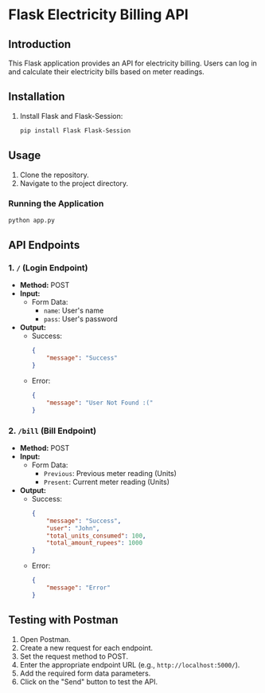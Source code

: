 # Flask Electricity Billing API

## Introduction
This Flask application provides an API for electricity billing. Users can log in and calculate their electricity bills based on meter readings.

## Installation
1. Install Flask and Flask-Session:
   ```bash
   pip install Flask Flask-Session
   ```

## Usage
1. Clone the repository.
2. Navigate to the project directory.

### Running the Application
```bash
python app.py
```

## API Endpoints

### 1. `/` (Login Endpoint)
- **Method:** POST
- **Input:**
  - Form Data:
    - `name`: User's name
    - `pass`: User's password
- **Output:**
  - Success:
    ```json
    {
        "message": "Success"
    }
    ```
  - Error:
    ```json
    {
        "message": "User Not Found :("
    }
    ```

### 2. `/bill` (Bill Endpoint)
- **Method:** POST
- **Input:**
  - Form Data:
    - `Previous`: Previous meter reading (Units)
    - `Present`: Current meter reading (Units)
- **Output:**
  - Success:
    ```json
    {
        "message": "Success",
        "user": "John",
        "total_units_consumed": 100,
        "total_amount_rupees": 1000
    }
    ```
  - Error:
    ```json
    {
        "message": "Error"
    }
    ```

## Testing with Postman
1. Open Postman.
2. Create a new request for each endpoint.
3. Set the request method to POST.
4. Enter the appropriate endpoint URL (e.g., `http://localhost:5000/`).
5. Add the required form data parameters.
6. Click on the "Send" button to test the API.
```
